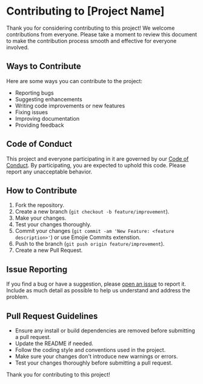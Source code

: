 # Contributing to [Project Name]

Thank you for considering contributing to this project! We welcome contributions from everyone. Please take a moment to review this document to make the contribution process smooth and effective for everyone involved.

## Ways to Contribute

Here are some ways you can contribute to the project:

- Reporting bugs
- Suggesting enhancements
- Writing code improvements or new features
- Fixing issues
- Improving documentation
- Providing feedback

## Code of Conduct

This project and everyone participating in it are governed by our [Code of Conduct](CODE_OF_CONDUCT.md). By participating, you are expected to uphold this code. Please report any unacceptable behavior.

## How to Contribute

1. Fork the repository.
2. Create a new branch (`git checkout -b feature/improvement`).
3. Make your changes.
4. Test your changes thoroughly.
5. Commit your changes (`git commit -am 'New Feature: <feature description>'`) or use Emojie Commits extenstion.
6. Push to the branch (`git push origin feature/improvement`).
7. Create a new Pull Request.

## Issue Reporting

If you find a bug or have a suggestion, please [open an issue](../../issues) to report it. Include as much detail as possible to help us understand and address the problem.

## Pull Request Guidelines

- Ensure any install or build dependencies are removed before submitting a pull request.
- Update the README if needed.
- Follow the coding style and conventions used in the project.
- Make sure your changes don't introduce new warnings or errors.
- Test your changes thoroughly before submitting a pull request.

Thank you for contributing to this project!
